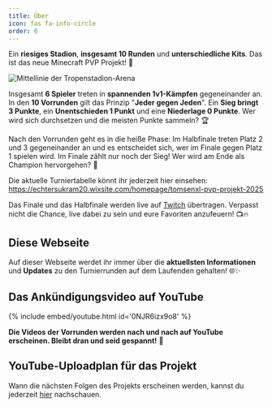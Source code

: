 ```yaml
---
title: Über
icon: fas fa-info-circle
order: 6
---
```


Ein **riesiges Stadion**, **insgesamt 10 Runden** und **unterschiedliche Kits**. Das ist das neue Minecraft PVP Projekt! 🎉

![Mittellinie der Tropenstadion-Arena](https://pinboard-uploads-production.operacdn.com/images/deb333f5-0df0-4e86-8651-c84f08100fe0/f47e08c7-45d8-4d52-a445-4d6071deaad3/67eea9c3-c67d-4b09-aa42-e8bfa2e595aa.png)

Insgesamt **6 Spieler** treten in **spannenden 1v1-Kämpfen** gegeneinander an. In den **10 Vorrunden** gilt das Prinzip "**Jeder gegen Jeden**". Ein **Sieg bringt 3 Punkte**, ein **Unentschieden 1 Punkt** und eine **Niederlage 0 Punkte**. Wer wird sich durchsetzen und die meisten Punkte sammeln? 🏆

Nach den Vorrunden geht es in die heiße Phase: Im Halbfinale treten Platz 2 und 3 gegeneinander an und es entscheidet sich, wer im Finale gegen Platz 1 spielen wird. Im Finale zählt nur noch der Sieg! Wer wird am Ende als Champion hervorgehen? 🤔

Die aktuelle Turniertabelle könnt ihr jederzeit hier einsehen: <https://echtersukram20.wixsite.com/homepage/tomsenxl-pvp-projekt-2025>

Das Finale und das Halbfinale werden live auf [Twitch](https://twitch.tv/tomsenxl) übertragen. Verpasst nicht die Chance, live dabei zu sein und eure Favoriten anzufeuern! 📺🔥

## Diese Webseite

Auf dieser Webseite werdet ihr immer über die **aktuellsten Informationen** und **Updates** zu den Turnierrunden auf dem Laufenden gehalten! 🌐✨

## Das Ankündigungsvideo auf YouTube

{% include embed/youtube.html id='0NJR6izx9o8' %}

**Die Videos der Vorrunden werden nach und nach auf YouTube erscheinen. Bleibt dran und seid gespannt!** 🚀

## YouTube-Uploadplan für das Projekt

Wann die nächsten Folgen des Projekts erscheinen werden, kannst du jederzeit [hier](/posts/gq8Rwz5e/) nachschauen.
